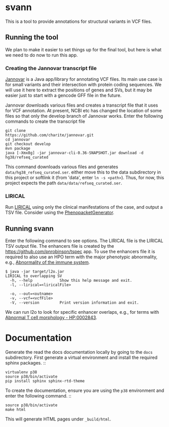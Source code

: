 # svann

This is a tool to provide annotations for structural variants in VCF files.

## Running the tool
We plan to make it easier to set things up for the final tool, but here is what we need
to do now to run this app.

### Creating the Jannovar transcript file
[Jannovar](https://github.com/charite/jannovar) is a Java app/library for annotating
VCF files. Its main use case is for small variants and their intersection with
protein coding sequences. We will use it here to extract the positions of genes and
SVs, but it may be easier just to start with a gencode GFF file in the future.

Jannovar downloads various files and creates a transcript file that it uses for VCF annotation.
At present, NCBI etc has changed the location of some files so that only the develop branch
of Jannovar works. Enter the following commands to create the transcript file

```
git clone
https://github.com/charite/jannovar.git
cd jannovar
git checkout develop
mvn package
java [-Xmx8g] -jar jannovar-cli-0.36-SNAPSHOT.jar download -d hg38/refseq_curated 
```
This command downloads various files and generates `data/hg38_refseq_curated.ser`. either move
this to the data subdirectory in this project or softlink it (from 'data', enter `ln -s <path>`).
Thus, for now, this project expects the path `data/data/refseq_curated.ser`.

### LIRICAL
Run [LIRICAL](https://github.com/TheJacksonLaboratory/LIRICAL) using only the clinical manifestations
of the case, and output a TSV file. Consider using the 
[PhenopacketGenerator](https://github.com/TheJacksonLaboratory/PhenopacketGenerator).

## Running svann

Enter the following command to see options. The LIRICAL file is the 
LIRICAL TSV output file. The enhancers file is created by the
https://github.com/pnrobinson/tspec app. To use the enhancers file
it is required to also use an HPO term with the major phenotypic abnormality, 
e.g., [Abnormality of the immune system](https://hpo.jax.org/app/browse/term/HP:0002715).

```
$ java -jar target/l2o.jar
LIRICAL to overlapping SV
  -h, --help            Show this help message and exit.
  -l, --lirical=<liricalFile>

  -o, --out=<outname>
  -v, --vcf=<vcfFile>
  -V, --version         Print version information and exit.

```


We can run l2o to look for specific enhancer overlaps, e.g., for terms with
	[Abnormal T cell morphology - HP:0002843](https://hpo.jax.org/app/browse/term/HP:0002843).



# Documentation

Generate the read the docs documentation locally by going to the ``docs`` subdirectory.
First generate a virtual environment and install the required sphinx packages. ::

    virtualenv p38
    source p38/bin/activate
    pip install sphinx sphinx-rtd-theme
    
To create the documentation, ensure you are using the ``p38`` environment and enter the following command. ::

    source p38/bin/activate
    make html
    
This will generate HTML pages under ``_build/html``.